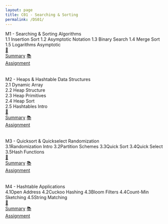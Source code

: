 ```yaml
---
layout: page
title: C01 - Searching & Sorting
permalink: /DS01/
---
```


<div class="block" style="grid-template-columns: 1fr 1fr;">
  <div class="btn text"><div class="btn name">M1 - Searching & Sorting Algorithms</div>
    <div class="row" style="grid-template-columns: 2fr 1fr;">
      <div class="row" style="grid-template-columns: 1fr;">
        <a class="btn box3">1.1 Insertion Sort</a>
        <a class="btn box3">1.2 Asymptotic Notation</a>
        <a class="btn box3">1.3 Binary Search</a>
        <a class="btn box3">1.4 Merge Sort</a>
        <a class="btn box3">1.5 Logarithms Asymptotic</a>
        <a class="btn empty">&nbsp;</a>
      </div>
      <div class="row" style="grid-template-columns: 1fr;">
        <a href="/01-MSDS/DS01/M1/" class="btn box2">🎯<br>Summary</a>
        <a href="//" class="btn box2">📚<br>Assignment</a>
        <a class="btn empty">&nbsp;<br>&nbsp;</a>
        <a class="btn empty">&nbsp;<br>&nbsp;</a>
      </div>
    </div>
  </div>
  <div class="btn text"><div class="btn name">M2 - Heaps & Hashtable Data Structures</div>
    <div class="row" style="grid-template-columns: 2fr 1fr;">
      <div class="row" style="grid-template-columns: 1fr;">
        <a class="btn box3">
        2.1 Dynamic Array<br>
        2.2 Heap Structure<br>
        2.3 Heap Primitives<br>
        2.4 Heap Sort<br>
        2.5 Hashtables Intro<br>
        </a>
      </div>
      <div class="row" style="grid-template-columns: 1fr;">
        <a href="/01-MSDS/DS01/M2/" class="btn box2">🎯<br>Summary</a>
        <a href="//" class="btn box2">📚<br>Assignment</a>
        <a class="btn empty">&nbsp;<br>&nbsp;</a>
        <a class="btn empty">&nbsp;<br>&nbsp;</a>
      </div>
    </div>
  </div>
</div>

<div class="block" style="grid-template-columns: 1fr 1fr;">
  <div class="btn text"><div class="btn name">M3 - Quicksort & Quickselect Randomization</div>
    <div class="row" style="grid-template-columns: 2fr 1fr;">
      <div class="row" style="grid-template-columns: 1fr 5fr;">
        <a class="btn box2">3.1</a><a class="btn box1">Randomization Intro</a>
        <a class="btn box2">3.2</a><a class="btn box1">Partition Schemes</a>
        <a class="btn box2">3.3</a><a class="btn box1">Quick Sort</a>
        <a class="btn box2">3.4</a><a class="btn box1">Quick Select</a>
        <a class="btn box2">3.5</a><a class="btn box1">Hash Functions</a>
        <a class="btn empty">&nbsp;</a><a class="btn empty"></a>
      </div>
      <div class="row" style="grid-template-columns: 1fr;">
        <a href="/01-MSDS/DS01/M3/" class="btn box2">🎯<br>Summary</a>
        <a href="//" class="btn box2">📚<br>Assignment</a>
        <a class="btn empty">&nbsp;<br>&nbsp;</a>
        <a class="btn empty">&nbsp;<br>&nbsp;</a>
      </div>
    </div>
  </div>
  <div class="btn text"><div class="btn name">M4 - Hashtable Applications</div>
    <div class="row" style="grid-template-columns: 2fr 1fr;">
      <div class="row" style="grid-template-columns: 1fr 5fr;">
        <a class="btn box2">4.1</a><a class="btn box1">Open Address</a>
        <a class="btn box2">4.2</a><a class="btn box1">Cuckoo Hashing</a>
        <a class="btn box2">4.3</a><a class="btn box1">Bloom Filters</a>
        <a class="btn box2">4.4</a><a class="btn box1">Count-Min Sketching</a>
        <a class="btn box2">4.5</a><a class="btn box1">String Matching</a>
        <a class="btn empty">&nbsp;</a><a class="btn empty"></a>
      </div>
      <div class="row" style="grid-template-columns: 1fr;">
        <a href="/01-MSDS/DS01/M4/" class="btn box2">🎯<br>Summary</a>
        <a href="//" class="btn box2">📚<br>Assignment</a>
        <a class="btn empty">&nbsp;<br>&nbsp;</a>
        <a class="btn empty">&nbsp;<br>&nbsp;</a>
      </div>
    </div>
  </div>
</div>
